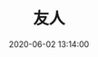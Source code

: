 ---
title: 友人
date: 2020-06-02 13:14:00
updated: 2020-06-02 13:14:00
layout: gallery
photos:
  - caption: bys
    src: 
    desc: 大学又遇见了！
  - caption: hzl
    src: 
    desc: 高中三年的同桌！
  - caption: yyz
    src: 
    desc: 人缘超好！
  - caption: zht
    src: 
    desc: 未来的大老板！
  - caption: wjb
    src: 
    desc: 神秘的男子！
  - caption: lt
    src: 
    desc: 善良的涛哥！
  - caption: syt
    src: 
    desc: ！
  - caption: xjq
    src: 
    desc: 神秘的男子！
---